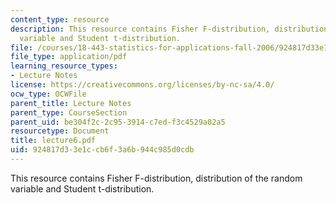 ```yaml
---
content_type: resource
description: This resource contains Fisher F-distribution, distribution of the random
  variable and Student t-distribution.
file: /courses/18-443-statistics-for-applications-fall-2006/924817d33e1ccb6f3a6b944c985d0cdb_lecture6.pdf
file_type: application/pdf
learning_resource_types:
- Lecture Notes
license: https://creativecommons.org/licenses/by-nc-sa/4.0/
ocw_type: OCWFile
parent_title: Lecture Notes
parent_type: CourseSection
parent_uid: be304f2c-2c95-3914-c7ed-f3c4529a02a5
resourcetype: Document
title: lecture6.pdf
uid: 924817d3-3e1c-cb6f-3a6b-944c985d0cdb
---
```

This resource contains Fisher F-distribution, distribution of the random variable and Student t-distribution.